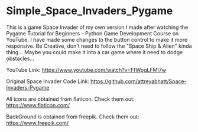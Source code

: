 # Simple_Space_Invaders_Pygame

This is a game Space Invader of my own version I made after watching the Pygame Tutorial for Beginners - Python Game Development Course on YouTube. I have made some changes to the button control to make it more responsive.
Be Creative, don't need to follow the "Space Ship & Alien" kinda thing... Maybe you could make it into a car game where it need to dodge obstacles...

YouTube Link: https://www.youtube.com/watch?v=FfWpgLFMI7w

Original Space Invader Code Link: https://github.com/attreyabhatt/Space-Invaders-Pygame

All icons are obtained from flaticon.
Check them out: https://www.flaticon.com/

BackGround is obtained from freepik.
Check them out: https://www.freepik.com/
